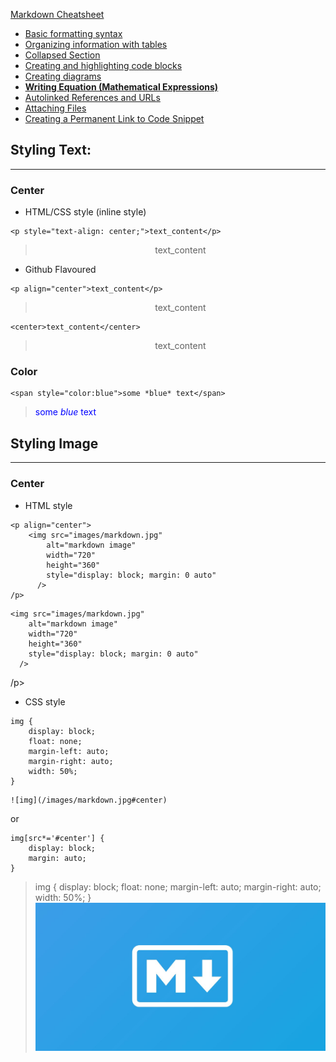 [Markdown Cheatsheet](https://github.com/adam-p/markdown-here/wiki/Markdown-Cheatsheet)

* [Basic formatting syntax](https://docs.github.com/en/get-started/writing-on-github/getting-started-with-writing-and-formatting-on-github/basic-writing-and-formatting-syntax)
* [Organizing information with tables](https://docs.github.com/en/get-started/writing-on-github/working-with-advanced-formatting/organizing-information-with-tables)
* [Collapsed Section](https://docs.github.com/en/get-started/writing-on-github/working-with-advanced-formatting/organizing-information-with-collapsed-sections)
* [Creating and highlighting code blocks](https://docs.github.com/en/get-started/writing-on-github/working-with-advanced-formatting/creating-and-highlighting-code-blocks)
* [Creating diagrams](https://docs.github.com/en/get-started/writing-on-github/working-with-advanced-formatting/creating-diagrams)
* <u><b>[Writing Equation (Mathematical Expressions)](https://docs.github.com/en/get-started/writing-on-github/working-with-advanced-formatting/writing-mathematical-expressions)</b></u>
* [Autolinked References and URLs](https://docs.github.com/en/get-started/writing-on-github/working-with-advanced-formatting/autolinked-references-and-urls)
* [Attaching Files](https://docs.github.com/en/get-started/writing-on-github/working-with-advanced-formatting/attaching-files)
* [Creating a Permanent Link to Code Snippet](https://docs.github.com/en/get-started/writing-on-github/working-with-advanced-formatting/creating-a-permanent-link-to-a-code-snippet)

## Styling Text:
---
### **Center**
* HTML/CSS style (inline style)
```
<p style="text-align: center;">text_content</p>
```
> <p style="text-align: center;">text_content</p>
* Github Flavoured
```
<p align="center">text_content</p>
```
> <p align="center">text_content</p>
```
<center>text_content</center>
```
> <center>text_content</center>

### **Color**
```
<span style="color:blue">some *blue* text</span>
```
> <span style="color:blue">some *blue* text</span>

## Styling Image
---
### Center
* HTML style
```
<p align="center">
    <img src="images/markdown.jpg" 
        alt="markdown image"
        width="720" 
        height="360" 
        style="display: block; margin: 0 auto"
      />
/p>
```
> <p align="center">
    <img src="images/markdown.jpg" 
        alt="markdown image"
        width="720" 
        height="360" 
        style="display: block; margin: 0 auto"
      />
/p>

* CSS style
```
img {
    display: block;
    float: none;
    margin-left: auto;
    margin-right: auto;
    width: 50%;
}
```
```
![img](/images/markdown.jpg#center)
```
or
```
img[src*='#center'] {
    display: block;
    margin: auto;
}
```
> img {
    display: block;
    float: none;
    margin-left: auto;
    margin-right: auto;
    width: 50%;
} ![img](/images/markdown.jpg#center)
